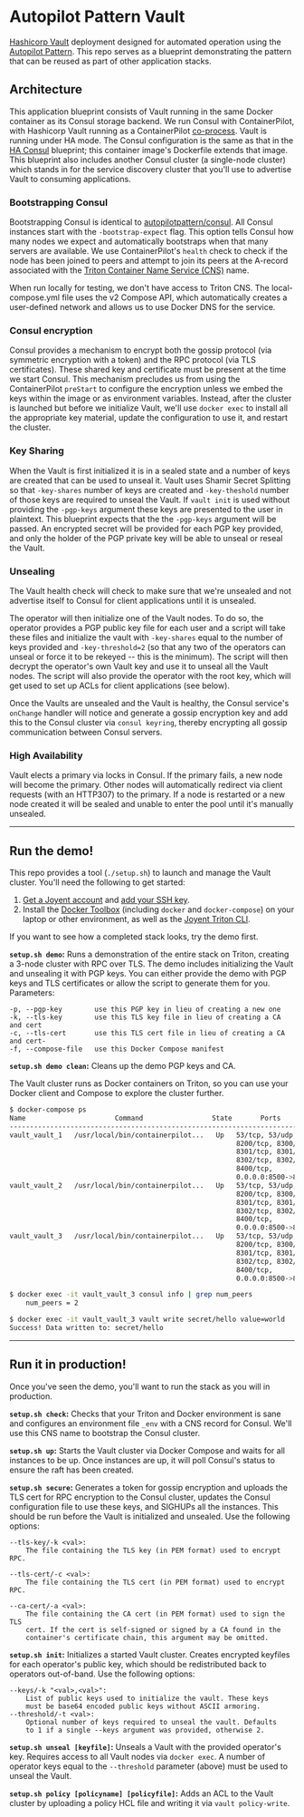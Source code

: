 # Autopilot Pattern Vault

[Hashicorp Vault](https://www.vaultproject.io) deployment designed for automated operation using the [Autopilot Pattern](http://autopilotpattern.io/). This repo serves as a blueprint demonstrating the pattern that can be reused as part of other application stacks.

## Architecture

This application blueprint consists of Vault running in the same Docker container as its Consul storage backend. We run Consul with ContainerPilot, with Hashicorp Vault running as a ContainerPilot [co-process](https://www.joyent.com/containerpilot/docs/coprocesses). Vault is running under HA mode. The Consul configuration is the same as that in the [HA Consul](https://github.com/autopilotpattern/consul) blueprint; this container image's Dockerfile extends that image. This blueprint also includes another Consul cluster (a single-node cluster) which stands in for the service discovery cluster that you'll use to advertise Vault to consuming applications.

### Bootstrapping Consul

Bootstrapping Consul is identical to [autopilotpattern/consul](https://github.com/autopilotpattern/consul). All Consul instances start with the `-bootstrap-expect` flag. This option tells Consul how many nodes we expect and automatically bootstraps when that many servers are available. We use ContainerPilot's `health` check to check if the node has been joined to peers and attempt to join its peers at the A-record associated with the [Triton Container Name Service (CNS)](https://docs.joyent.com/public-cloud/network/cns) name.

When run locally for testing, we don't have access to Triton CNS. The local-compose.yml file uses the v2 Compose API, which automatically creates a user-defined network and allows us to use Docker DNS for the service.

### Consul encryption

Consul provides a mechanism to encrypt both the gossip protocol (via symmetric encryption with a token) and the RPC protocol (via TLS certificates). These shared key and certificate must be present at the time we start Consul. This mechanism precludes us from using the ContainerPilot `preStart` to configure the encryption unless we embed the keys within the image or as environment variables. Instead, after the cluster is launched but before we initialize Vault, we'll use `docker exec` to install all the appropriate key material, update the configuration to use it, and restart the cluster.

### Key Sharing

When the Vault is first initialized it is in a sealed state and a number of keys are created that can be used to unseal it. Vault uses Shamir Secret Splitting so that `-key-shares` number of keys are created and `-key-theshold` number of those keys are required to unseal the Vault. If `vault init` is used without providing the `-pgp-keys` argument these keys are presented to the user in plaintext. This blueprint expects that the the `-pgp-keys` argument will be passed. An encrypted secret will be provided for each PGP key provided, and only the holder of the PGP private key will be able to unseal or reseal the Vault.

### Unsealing

The Vault health check will check to make sure that we're unsealed and not advertise itself to Consul for client applications until it is unsealed.

The operator will then initialize one of the Vault nodes. To do so, the operator provides a PGP public key file for each user and a script will take these files and initialize the vault with `-key-shares` equal to the number of keys provided and `-key-threshold=2` (so that any two of the operators can unseal or force it to be rekeyed -- this is the minimum). The script will then decrypt the operator's own Vault key and use it to unseal all the Vault nodes. The script will also provide the operator with the root key, which will get used to set up ACLs for client applications (see below).

Once the Vaults are unsealed and the Vault is healthy, the Consul service's `onChange` handler will notice and generate a gossip encryption key and add this to the Consul cluster via `consul keyring`, thereby encrypting all gossip communication between Consul servers.

### High Availability

Vault elects a primary via locks in Consul. If the primary fails, a new node will become the primary. Other nodes will automatically redirect via client requests (with an HTTP307) to the primary. If a node is restarted or a new node created it will be sealed and unable to enter the pool until it's manually unsealed.

---

## Run the demo!

This repo provides a tool (`./setup.sh`) to launch and manage the Vault cluster. You'll need the following to get started:

1. [Get a Joyent account](https://my.joyent.com/landing/signup/) and [add your SSH key](https://docs.joyent.com/public-cloud/getting-started).
1. Install the [Docker Toolbox](https://docs.docker.com/installation/mac/) (including `docker` and `docker-compose`) on your laptop or other environment, as well as the [Joyent Triton CLI](https://www.joyent.com/blog/introducing-the-triton-command-line-tool).

If you want to see how a completed stack looks, try the demo first.

**`setup.sh demo`:** Runs a demonstration of the entire stack on Triton, creating a 3-node cluster with RPC over TLS. The demo includes initializing the Vault and unsealing it with PGP keys. You can either provide the demo with PGP keys and TLS certificates or allow the script to generate them for you. Parameters:

	-p, --pgp-key        use this PGP key in lieu of creating a new one
	-k, --tls-key        use this TLS key file in lieu of creating a CA and cert
	-c, --tls-cert       use this TLS cert file in lieu of creating a CA and cert-
	-f, --compose-file   use this Docker Compose manifest

**`setup.sh demo clean`:** Cleans up the demo PGP keys and CA.

The Vault cluster runs as Docker containers on Triton, so you can use your Docker client and Compose to explore the cluster further.

```bash
$ docker-compose ps
Name                      Command                 State       Ports
--------------------------------------------------------------------------------
vault_vault_1   /usr/local/bin/containerpilot...   Up   53/tcp, 53/udp,
                                                        8200/tcp, 8300/tcp
                                                        8301/tcp, 8301/udp,
                                                        8302/tcp, 8302/udp,
                                                        8400/tcp,
                                                        0.0.0.0:8500->8500/tcp
vault_vault_2   /usr/local/bin/containerpilot...   Up   53/tcp, 53/udp,
                                                        8200/tcp, 8300/tcp
                                                        8301/tcp, 8301/udp,
                                                        8302/tcp, 8302/udp,
                                                        8400/tcp,
                                                        0.0.0.0:8500->8500/tcp
vault_vault_3   /usr/local/bin/containerpilot...   Up   53/tcp, 53/udp,
                                                        8200/tcp, 8300/tcp
                                                        8301/tcp, 8301/udp,
                                                        8302/tcp, 8302/udp,
                                                        8400/tcp,
                                                        0.0.0.0:8500->8500/tcp

$ docker exec -it vault_vault_3 consul info | grep num_peers
    num_peers = 2

$ docker exec -it vault_vault_3 vault write secret/hello value=world
Success! Data written to: secret/hello

```

---

## Run it in production!

Once you've seen the demo, you'll want to run the stack as you will in production.

**`setup.sh check`:** Checks that your Triton and Docker environment is sane and configures an environment file `_env` with a CNS record for Consul. We'll use this CNS name to bootstrap the Consul cluster.

**`setup.sh up`:** Starts the Vault cluster via Docker Compose and waits for all instances to be up. Once instances are up, it will poll Consul's status to ensure the raft has been created.

**`setup.sh secure`:** Generates a token for gossip encryption and uploads the TLS cert for RPC encryption to the Consul cluster, updates the Consul configuration file to use these keys, and SIGHUPs all the instances. This should be run before the Vault is initialized and unsealed. Use the following options:

	--tls-key/-k <val>:
		The file containing the TLS key (in PEM format) used to encrypt RPC.

	--tls-cert/-c <val>:
		The file containing the TLS cert (in PEM format) used to encrypt RPC.

	--ca-cert/-a <val>:
		The file containing the CA cert (in PEM format) used to sign the TLS
		cert. If the cert is self-signed or signed by a CA found in the
		container's certificate chain, this argument may be omitted.

**`setup.sh init`:** Initializes a started Vault cluster. Creates encrypted keyfiles for each operator's public key, which should be redistributed back to operators out-of-band. Use the following options:

	--keys/-k "<val>,<val>":
		List of public keys used to initialize the vault. These keys
		must be base64 encoded public keys without ASCII armoring.
	--threshold/-t <val>:
		Optional number of keys required to unseal the vault. Defaults
		to 1 if a single --keys argument was provided, otherwise 2.

**`setup.sh unseal [keyfile]`:** Unseals a Vault with the provided operator's key. Requires access to all Vault nodes via `docker exec`. A number of operator keys equal to the `--threshold` parameter (above) must be used to unseal the Vault.

**`setup.sh policy [policyname] [policyfile]`:** Adds an ACL to the Vault cluster by uploading a policy HCL file and writing it via `vault policy-write`.
